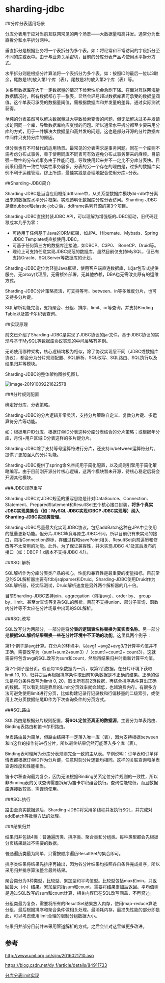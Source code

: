 # sharding-jdbc



##分库分表适用场景

分库分表用于应对当前互联网常见的两个场景——大数据量和高并发。通常分为垂直拆分和水平拆分两种。

垂直拆分是根据业务将一个表拆分为多个表。如：将经常和不常访问的字段拆分至不同的库或表中。由于与业务关系密切，目前的分库分表产品均使用水平拆分方式。

水平拆分则是根据分片算法将一个表拆分为多个表。如：按照ID的最后一位以3取余，尾数是1的放入第1个库（表），尾数是2的放入第2个库（表）等。

关系型数据库在大于一定数据量的情况下检索性能会急剧下降。在面对互联网海量数据情况时，所有数据都存于一张表，显然会轻易超过数据库表可承受的数据量阀值。这个单表可承受的数据量阀值，需根据数据库和并发量的差异，通过实际测试获得。

单纯的分表虽然可以解决数据量过大导致检索变慢的问题，但无法解决过多并发请求访问同一个库，导致数据库响应变慢的问题。所以通常水平拆分都至少要采用分库的方式，用于一并解决大数据量和高并发的问题。这也是部分开源的分片数据库中间件只支持分库的原因。

但分表也有不可替代的适用场景。最常见的分表需求是事务问题。同在一个库则不需考虑分布式事务，善于使用同库不同表可有效避免分布式事务带来的麻烦。目前强一致性的分布式事务由于性能问题，导致使用起来并不一定比不分库分表快。目前采用最终一致性的柔性事务居多。分表的另一个存在的理由是，过多的数据库实例不利于运维管理。综上所述，最佳实践是合理地配合使用分库+分表。



##Sharding-JDBC简介

Sharding-JDBC是当当应用框架ddframe中，从关系型数据库模块dd-rdb中分离出来的数据库水平分片框架，实现透明化数据库分库分表访问。Sharding-JDBC是继dubbox和elastic-job之后，ddframe系列开源的第3个项目。

Sharding-JDBC直接封装JDBC API，可以理解为增强版的JDBC驱动，旧代码迁移成本几乎为零：

- 可适用于任何基于Java的ORM框架，如JPA、Hibernate、Mybatis、Spring JDBC Template或直接使用JDBC。
- 可基于任何第三方的数据库连接池，如DBCP、C3P0、 BoneCP、Druid等。
- 理论上可支持任意实现JDBC规范的数据库。虽然目前仅支持MySQL，但已有支持Oracle、SQLServer等数据库的计划。

Sharding-JDBC定位为轻量Java框架，使用客户端直连数据库，以jar包形式提供服务，无proxy代理层，无需额外部署，无其他依赖，DBA也无需改变原有的运维方式。

Sharding-JDBC分片策略灵活，可支持等号、between、in等多维度分片，也可支持多分片键。

SQL解析功能完善，支持聚合、分组、排序、limit、or等查询，并支持Binding Table以及笛卡尔积表查询。





##实现原理

前文已介绍了Sharding-JDBC是实现了JDBC协议的jar文件。基于JDBC协议的实现与基于MySQL等数据库协议实现的中间层略有差别。

无论使用哪种架构，核心逻辑均极为相似，除了协议实现层不同（JDBC或数据库协议），都会分为分片规则配置、SQL解析、SQL改写、SQL路由、SQL执行以及结果归并等模块。

Sharding-JDBC的整体架构图参见图1。

![image-20191009221622578](https://tva1.sinaimg.cn/large/006y8mN6gy1g7sb5am4w5j30y60qmdyr.jpg)

###分片规则配置

确定好分库、分表策略。

Sharding-JDBC的分片逻辑非常灵活，支持分片策略自定义、复数分片键、多运算符分片等功能。

如：根据用户ID分库，根据订单ID分表这种分库分表结合的分片策略；或根据年分库，月份+用户区域ID分表这样的多片键分片。

Sharding-JDBC除了支持等号运算符进行分片，还支持in/between运算符分片，提供了更加强大的分片功能。

Sharding-JDBC提供了spring命名空间用于简化配置，以及规则引擎用于简化策略编写。由于目前刚开源分片核心逻辑，这两个模块暂未开源，待核心稳定后将会开源其他模块。



###JDBC规范重写

Sharding-JDBC对JDBC规范的重写思路是针对DataSource、Connection、Statement、PreparedStatement和ResultSet五个核心接口封装，**将多个真实JDBC实现类集合（如：MySQL JDBC实现/DBCP JDBC实现等）纳入Sharding-JDBC实现类管理**。

Sharding-JDBC尽量最大化实现JDBC协议，包括addBatch这种在JPA中会使用的批量更新功能。但分片JDBC毕竟与原生JDBC不同，所以目前仍有未实现的接口，包括Connection游标，存储过程和savePoint相关、ResultSet向前遍历和修改等不太常用的功能。此外，为了保证兼容性，并未实现JDBC 4.1及其后发布的接口（如：DBCP 1.x版本不支持JDBC 4.1）。



###SQL解析

SQL解析作为分库分表类产品的核心，性能和兼容性是最重要的衡量指标。目前常见的SQL解析器主要有fdb/jsqlparser和Druid。Sharding-JDBC使用Druid作为SQL解析器，经实际测试，Druid解析速度是另外两个解析器的几十倍。

目前Sharding-JDBC支持join、aggregation（包括avg）、order by、 group by、limit、甚至or查询等复杂SQL的解析。目前不支持union、部分子查询、函数内分片等不太应在分片场景中出现的SQL解析。



###SQL改写

SQL改写分为两部分，一部分是将**分表的逻辑表名称替换为真实表名称**。另一部分是**根据SQL解析结果替换一些在分片环境中不正确的功能**。这里具两个例子：

第1个例子是avg计算。在分片的环境中，以avg1 +avg2+avg3/3计算平均值并不正确，需要改写为（sum1+sum2+sum3）/（count1+count2+ count3）。这就需要将包含avg的SQL改写为sum和count，然后再结果归并时重新计算平均值。

第2个例子是分页。假设每10条数据为一页，取第2页数据。在分片环境下获取limit 10, 10，归并之后再根据排序条件取出前10条数据是不正确的结果。正确的做法是将分条件改写为limit 0, 20，取出所有前2页数据，再结合排序条件算出正确的数据。可以看到越是靠后的Limit分页效率就会越低，也越浪费内存。有很多方法可避免使用limit进行分页，比如构建记录行记录数和行偏移量的二级索引，或使用上次分页数据结尾ID作为下次查询条件的分页方式。



###SQL路由

SQL路由是根据分片规则配置，**将SQL定位至真正的数据源**。主要分为单表路由、Binding表路由和笛卡尔积路由。

单表路由最为简单，但路由结果不一定落入唯一库（表），因为支持根据between和in这样的操作符进行分片，所以最终结果仍然可能落入多个库（表）。

Binding表可理解为分库分表规则完全一致的主从表。举例说明：订单表和订单详情表都根据订单ID作为分片键，任意时刻分片逻辑均相同。这样的关联查询和单表查询难度和性能相当。

笛卡尔积查询最为复杂，因为无法根据Binding关系定位分片规则的一致性，所以非Binding表的关联查询需要拆解为笛卡尔积组合执行。查询性能较低，而且数据库连接数较高，需谨慎使用。



###SQL执行

路由至真实数据源后，Sharding-JDBC将采用多线程并发执行SQL，并完成对addBatch等批量方法的处理。



###结果归并

结果归并包括4类：普通遍历类、排序类、聚合类和分组类。每种类型都会先根据分页结果跳过不需要的数据。

普通遍历类最为简单，只需按顺序遍历ResultSet的集合即可。

排序类结果将结果先排序再输出，因为各分片结果均按照各自条件完成排序，所以采用归并排序算法整合最终结果。

聚合类分为3种类型，比较型、累加型和平均值型。比较型包括max和min，只返回最大（小）结果。累加型包括sum和count，需要将结果累加后返回。平均值则是通过SQL改写的sum和count计算，相关内容已在SQL改写涵盖，不再赘述。

分组类最为复杂，需要将所有的ResultSet结果放入内存，使用map-reduce算法分组，最后根据排序和聚合条件做相关处理。最消耗内存，最损失性能的部分即是此，可以考虑使用limit合理的限制分组数据大小。

结果归并部分目前并未采用管道解析的方式，之后会针对这里做更多改进。









## 参考

http://www.uml.org.cn/sjjm/2016021710.asp

https://blog.csdn.net/dy_f/article/details/84911733

[分库分表limit实现](https://cloud.tencent.com/developer/article/1464281)

